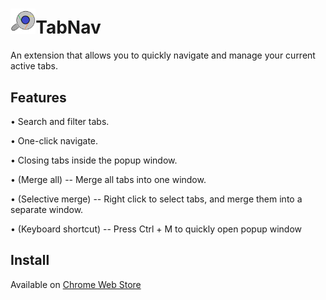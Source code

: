 
# <img src="https://github.com/TomWBush/TabNav/blob/master/images/icon%205.png" alt="TabNav" width="8%" height="8%">TabNav

An extension that allows you to quickly navigate and manage your current active tabs.

## Features
• Search and filter tabs.

• One-click navigate.

• Closing tabs inside the popup window.

• (Merge all) -- Merge all tabs into one window.

• (Selective merge) -- Right click to select tabs, and merge them into a separate window.

• (Keyboard shortcut) -- Press Ctrl + M to quickly open popup window


## Install
Available on [Chrome Web Store](https://chrome.google.com/webstore/detail/tab-nav/hohloeilanpmnjpnabmlokcliaibcdjb)
